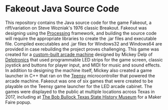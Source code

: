 # Fakeout Java Source Code
This repository contains the Java source code for the game Fakeout, a riff/variation on Steve Wozniak's 1976 classic Breakout. Fakeout was designing using the [Processing](https://processing.org/) framework, and building the source code will require the appropriate libraries to create the .jar files and executable file. Compiled executables and .jar files for Windows32 and Windows64 are provided in case rebuilding the project proves challenging. This game was created for a [custom-built arcade machine](https://mickeydelp.com/blog/led-matrix) designed by Mickey Delp of [Delptronics](https://delptronics.com/) that used programmable LED strips for the game screen, classic joystick and buttons for player input, and MIDI for music and sound effects. In addition to designing the machine itself, Mickey also created a game launcher in C++ that ran on the [Teensy](https://www.pjrc.com/teensy/) microcontroller that powered the arcade machine. Fakeout was one of six games that were created to be playable on the Teensy game launcher for the LED arcade cabinet. The games were displayed to the public at multiple locations across Texas in 2017, including at [The Bob Bullock Texas State History Museum](https://www.thestoryoftexas.com/visit/calendar/pop-up-exhibit-maker-faire-20171228) for a Maker Faire popup.
